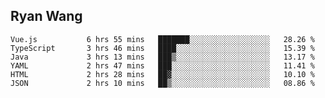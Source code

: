 ## Ryan Wang

<!--START_SECTION:waka-->

```text
Vue.js           6 hrs 55 mins   ███████░░░░░░░░░░░░░░░░░░   28.26 %
TypeScript       3 hrs 46 mins   ████░░░░░░░░░░░░░░░░░░░░░   15.39 %
Java             3 hrs 13 mins   ███▒░░░░░░░░░░░░░░░░░░░░░   13.17 %
YAML             2 hrs 47 mins   ███░░░░░░░░░░░░░░░░░░░░░░   11.41 %
HTML             2 hrs 28 mins   ██▓░░░░░░░░░░░░░░░░░░░░░░   10.10 %
JSON             2 hrs 10 mins   ██▒░░░░░░░░░░░░░░░░░░░░░░   08.86 %
```

<!--END_SECTION:waka-->

